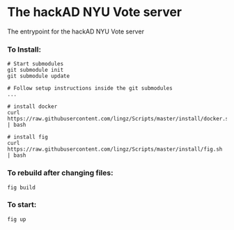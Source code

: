 The hackAD NYU Vote server
==========================

The entrypoint for the hackAD NYU Vote server

### To Install:

```
# Start submodules
git submodule init
git submodule update

# Follow setup instructions inside the git submodules
...

# install docker
curl https://raw.githubusercontent.com/lingz/Scripts/master/install/docker.sh | bash

# install fig
curl https://raw.githubusercontent.com/lingz/Scripts/master/install/fig.sh | bash

```

### To rebuild after changing files:


```
fig build
```

### To start:
```
fig up
```
